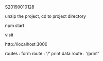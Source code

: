 S20190010128 


unzip the project, 
cd to project directory 

npm start 

visit 

http://localhost:3000 

routes : 
  form route       : '/' 
  print data route : '/print'